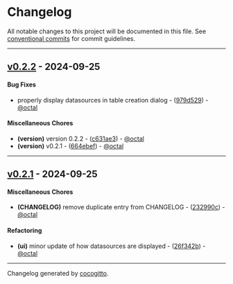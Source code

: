 # Changelog
All notable changes to this project will be documented in this file. See [conventional commits](https://www.conventionalcommits.org/) for commit guidelines.

- - -
## [v0.2.2](https://github.com/oktal/lens/compare/664ebef7b2e0489c327b74f5fa427941771f3808..v0.2.2) - 2024-09-25
#### Bug Fixes
- properly display datasources in table creation dialog - ([979d529](https://github.com/oktal/lens/commit/979d5294826b98cef8ef4c611a67be1fa93a725b)) - [@octal](https://github.com/octal)
#### Miscellaneous Chores
- **(version)** version 0.2.2 - ([c631ae3](https://github.com/oktal/lens/commit/c631ae37eb34a671fa6dc475e18c53e35fec8056)) - [@octal](https://github.com/octal)
- **(version)** v0.2.1 - ([664ebef](https://github.com/oktal/lens/commit/664ebef7b2e0489c327b74f5fa427941771f3808)) - [@octal](https://github.com/octal)

- - -

## [v0.2.1](https://github.com/oktal/lens/compare/26f342bc4eea9de2a382d2fa0efe93e4543b90bc..v0.2.1) - 2024-09-25
#### Miscellaneous Chores
- **(CHANGELOG)** remove duplicate entry from CHANGELOG - ([232990c](https://github.com/oktal/lens/commit/232990c5518f856c46116f94d4b38db7a5f8f661)) - [@octal](https://github.com/octal)
#### Refactoring
- **(ui)** minor update of how datasources are displayed - ([26f342b](https://github.com/oktal/lens/commit/26f342bc4eea9de2a382d2fa0efe93e4543b90bc)) - [@octal](https://github.com/octal)

- - -

Changelog generated by [cocogitto](https://github.com/cocogitto/cocogitto).